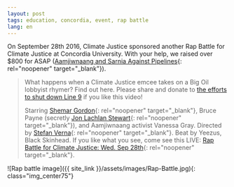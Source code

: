 ```yaml
---
layout: post
tags: education, concordia, event, rap battle
lang: en
---
```

On September 28th 2016, Climate Justice sponsored another Rap Battle for Climate Justice at Concordia University. With your help, we raised over $800 for ASAP ([Aamjiwnaang and Sarnia Against Pipelines](https://www.facebook.com/AamjiwnaangSarniaAgainstPipelines/){: rel="noopener" target="_blank"}).

> What happens when a Climate Justice emcee takes on a Big Oil lobbyist rhymer? Find out here. Please share and donate to [the efforts to shut down Line 9](http://www.line9shutdown.ca) if you like this video!
> 
> Starring [Shemar Gordon](https://www.facebook.com/shemar.gordon?fref=mentions){: rel="noopener" target="_blank"}, Bruce Payne (secretly [Jon Lachlan Stewart](https://www.facebook.com/jon.l.stewart.3?fref=mentions){: rel="noopener" target="_blank"}), and Aamjiwnaang activist Vanessa Gray. Directed by [Stefan Verna](https://www.facebook.com/stefan.verna?fref=mentions){: rel="noopener" target="_blank"}. Beat by Yeezus, Black Skinhead. If you like what you see, come see this LIVE: [Rap Battle for Climate Justice: Wed. Sep 28th](https://www.facebook.com/events/1766920240262621/?acontext=%7B%22source%22%3A3%2C%22source_newsfeed_story_type%22%3A%22regular%22%2C%22action_history%22%3A%22%5B%7B%5C%22surface%5C%22%3A%5C%22newsfeed%5C%22%2C%5C%22mechanism%5C%22%3A%5C%22feed_story%5C%22%2C%5C%22extra_data%5C%22%3A%5B%5D%7D%5D%22%2C%22has_source%22%3Atrue%7D&source=3&source_newsfeed_story_type=regular&action_history=%5B%7B%22surface%22%3A%22newsfeed%22%2C%22mechanism%22%3A%22feed_story%22%2C%22extra_data%22%3A%5B%5D%7D%5D&has_source=1&fref=mentions){: rel="noopener" target="_blank"}.

![Rap battle image]({{ site_link }}/assets/images/Rap-Battle.jpg){: class="img_center75"}
